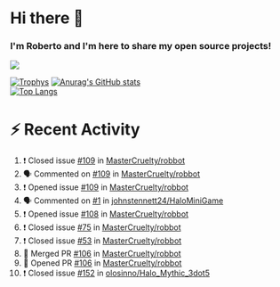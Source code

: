 # Hi there 👋
### I'm Roberto and I'm here to share my open source projects!

<img src="https://komarev.com/ghpvc/?username=mastercruelty&label=Profile views&color=0e75b6"><br>

[![Trophys](https://github-profile-trophy.vercel.app/?username=mastercruelty)](https://github.com/ryo-ma/github-profile-trophy)
[![Anurag's GitHub stats](https://github-readme-stats.vercel.app/api?username=mastercruelty&show_icons=true&theme=tokyonight)](https://github.com/anuraghazra/github-readme-stats)<br>
[![Top Langs](https://github-readme-stats.vercel.app/api/top-langs/?username=mastercruelty&langs_count=8&hide=jupyter%20notebook&exclude_repo=Alarm-project&langs_count=6&layout=compact&theme=tokyonight)](https://github.com/anuraghazra/github-readme-stats)

# :zap: Recent Activity
<!--START_SECTION:activity-->
1. ❗️ Closed issue [#109](https://github.com/MasterCruelty/robbot/issues/109) in [MasterCruelty/robbot](https://github.com/MasterCruelty/robbot)
2. 🗣 Commented on [#109](https://github.com/MasterCruelty/robbot/issues/109) in [MasterCruelty/robbot](https://github.com/MasterCruelty/robbot)
3. ❗️ Opened issue [#109](https://github.com/MasterCruelty/robbot/issues/109) in [MasterCruelty/robbot](https://github.com/MasterCruelty/robbot)
4. 🗣 Commented on [#1](https://github.com/johnstennett24/HaloMiniGame/issues/1) in [johnstennett24/HaloMiniGame](https://github.com/johnstennett24/HaloMiniGame)
5. ❗️ Opened issue [#108](https://github.com/MasterCruelty/robbot/issues/108) in [MasterCruelty/robbot](https://github.com/MasterCruelty/robbot)
6. ❗️ Closed issue [#75](https://github.com/MasterCruelty/robbot/issues/75) in [MasterCruelty/robbot](https://github.com/MasterCruelty/robbot)
7. ❗️ Closed issue [#53](https://github.com/MasterCruelty/robbot/issues/53) in [MasterCruelty/robbot](https://github.com/MasterCruelty/robbot)
8. 🎉 Merged PR [#106](https://github.com/MasterCruelty/robbot/pull/106) in [MasterCruelty/robbot](https://github.com/MasterCruelty/robbot)
9. 💪 Opened PR [#106](https://github.com/MasterCruelty/robbot/pull/106) in [MasterCruelty/robbot](https://github.com/MasterCruelty/robbot)
10. ❗️ Closed issue [#152](https://github.com/olosinno/Halo_Mythic_3dot5/issues/152) in [olosinno/Halo_Mythic_3dot5](https://github.com/olosinno/Halo_Mythic_3dot5)
<!--END_SECTION:activity-->
